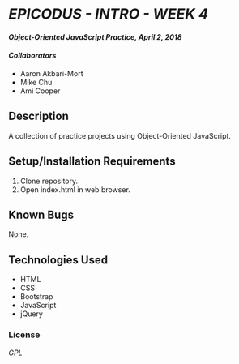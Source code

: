 # _EPICODUS - INTRO - WEEK 4_

#### _Object-Oriented JavaScript Practice, April 2, 2018_

#### _Collaborators_

* Aaron Akbari-Mort
* Mike Chu
* Ami Cooper

## Description

A collection of practice projects using Object-Oriented JavaScript.

## Setup/Installation Requirements

1. Clone repository.
2. Open index.html in web browser.

## Known Bugs

None.

## Technologies Used

* HTML
* CSS
* Bootstrap
* JavaScript
* jQuery

### License

_GPL_
